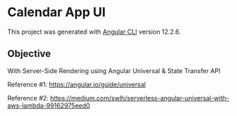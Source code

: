 # Calendar App UI

This project was generated with [Angular CLI](https://github.com/angular/angular-cli) version 12.2.6.

## Objective

With Server-Side Rendering using Angular Universal & State Transfer API

Reference #1: https://angular.io/guide/universal

Reference #2: https://medium.com/swlh/serverless-angular-universal-with-aws-lambda-99162975eed0


